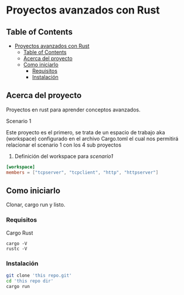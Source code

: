 # Proyectos avanzados con Rust

## Table of Contents

- [Proyectos avanzados con Rust](#proyectos-avanzados-con-rust)
  - [Table of Contents](#table-of-contents)
  - [Acerca del proyecto](#acerca-del-proyecto)
  - [Como iniciarlo](#como-iniciarlo)
    - [Requisitos](#requisitos)
    - [Instalación](#instalación)

## Acerca del proyecto

Proyectos en rust para aprender conceptos avanzados.

Scenario 1

Este proyecto es el primero, se trata de un espacio de trabajo aka (workspace)
configurado en el archivo Cargo.toml el cual nos permitirá relacionar el scenario 1
con los 4 sub proyectos

1. Definición del workspace para _scenario1_

```toml
[workspace]
members = ["tcpserver", "tcpclient", "http", "httpserver"]
```

## Como iniciarlo

Clonar, cargo run y listo.

### Requisitos

Cargo
Rust

```
cargo -V
rustc -V
```

### Instalación

```bash
git clone 'this repo.git'
cd 'this repo dir'
cargo run
```

